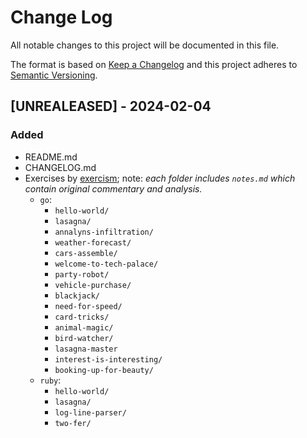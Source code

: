 # Change Log
All notable changes to this project will be documented in this file.
 
The format is based on [Keep a Changelog](http://keepachangelog.com/)
and this project adheres to [Semantic Versioning](http://semver.org/).
 
## [UNREALEASED] - 2024-02-04
### Added
- README.md
- CHANGELOG.md
- Exercises by [exercism](https://exercism.org); note: _each folder includes `notes.md` which contain original commentary and analysis._
    - `go`:
        - `hello-world/`
        - `lasagna/`
        - `annalyns-infiltration/`
        - `weather-forecast/`
        - `cars-assemble/`
        - `welcome-to-tech-palace/`
        - `party-robot/` 
        - `vehicle-purchase/`
        - `blackjack/`
        - `need-for-speed/`
        - `card-tricks/`
        - `animal-magic/`
        - `bird-watcher/`
        - `lasagna-master`
        - `interest-is-interesting/`
        - `booking-up-for-beauty/`
    - `ruby`: 
        - `hello-world/`
        - `lasagna/`
        - `log-line-parser/`
        - `two-fer/`
    
